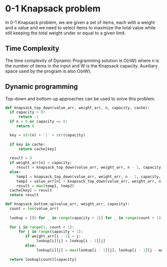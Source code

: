 # 0-1 Knapsack problem

In 0-1 Knapsack problem, we are given a set of items, each with a weight and a value and we need to select items to maximize the total value while still keeping the total weight under or equal to a given limit.

## Time Complexity

The time complexity of Dynamic Programming solution is O(nW) where n is the number of items in the input and W is the Knapsack capacity. Auxiliary space used by the program is also O(nW).

## Dynamic programming

Top-down and bottom-up approaches can be used to solve this problem.

  ```python
  def knapsack_top_down(value_arr, weight_arr, n, capacity, cache):
    if capacity < 0:
        return -1
    if n < 0 or capacity == 0:
       return 0

    key = str(n) + '|' + str(capacity)
    
    if key in cache:
        return cache[key]
    
    result = 0
    if weight_arr[n] > capacity:
       result = knapsack_top_down(value_arr, weight_arr, n - 1, capacity, cache)
    else:
       temp1 = knapsack_top_down(value_arr, weight_arr, n - 1, capacity, cache)
       temp2 = value_arr[n] + knapsack_top_down(value_arr, weight_arr, n - 1, capacity - weight_arr[n], cache)
       result = max(temp1, temp2)
    cache[key] = result
    return result

def knapsack_bottom_up(value_arr, weight_arr, capacity):
    count = len(value_arr)
    
    lookup = [[0 for _ in range(capacity + 1)] for _ in range(count + 1)]
    
    for i in range(1, count + 1):
        for j in range(capacity + 1):
           if weight_arr[i - 1] > j:
                lookup[i][j] = lookup[i - 1][j]
           else:
                lookup[i][j] = max(lookup[i - 1][j], lookup[i - 1][j - weight_arr[i - 1]] + value_arr[i - 1])
                
    return lookup[count][capacity]
  ```



